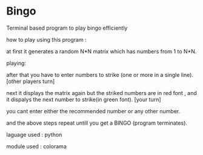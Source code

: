 # Bingo
Terminal based program to play bingo efficiently

how to play using this program :
  
  at first it generates a random N*N matrix which has numbers from 1 to N\*N.
  
  playing:
  
  after that you have to enter numbers to strike (one or more in a single line). [other players turn]
  
  next it displays the matrix again but the striked numbers are in red font , and it dispalys the next number to strike(in green font). [your turn]
  
  you cant enter either the recommended number or any other number.
  
  and the above steps repeat untill you get a BINGO (program terminates). 

laguage used : python

module used :  colorama 
